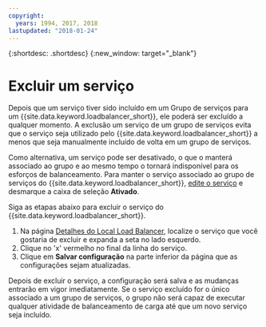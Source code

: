 ```yaml
---
copyright:
  years: 1994, 2017, 2018
lastupdated: "2018-01-24"
---
```


{:shortdesc: .shortdesc}
{:new_window: target="_blank"}

# Excluir um serviço 

Depois que um serviço tiver sido incluído em um Grupo de serviços para um
{{site.data.keyword.loadbalancer_short}}, ele poderá ser excluído a qualquer
momento. A exclusão um serviço de um grupo de serviços evita que o serviço seja utilizado
pelo {{site.data.keyword.loadbalancer_short}} a menos que seja manualmente
incluído de volta em um grupo de serviços. 

Como alternativa, um serviço pode ser desativado, o que o manterá associado
ao grupo e ao mesmo tempo o tornará indisponível para os esforços de balanceamento. Para
manter o serviço associado ao grupo de serviços do
{{site.data.keyword.loadbalancer_short}},
[edite o serviço](edit-service-load-balancer.html) e
desmarque a caixa de seleção **Ativado**. 

Siga as etapas abaixo para excluir o serviço do
{{site.data.keyword.loadbalancer_short}}.

1. Na página [Detalhes do Local Load
Balancer](view-all-load-balancers.html), localize o serviço que você gostaria de excluir e expanda a seta no lado
esquerdo.
2. Clique no 'x' vermelho no final da linha do serviço.
3. Clique em **Salvar configuração** na parte inferior da
página que as configurações sejam atualizadas.

Depois de excluir o serviço, a configuração será salva e as mudanças entrarão em
vigor imediatamente. Se o serviço excluído for o único associado a um grupo de serviços,
o grupo não será capaz de executar qualquer atividade de balanceamento de carga até que
um novo serviço seja incluído.
